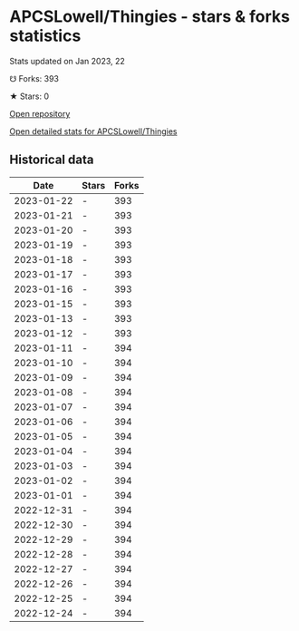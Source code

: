 # APCSLowell/Thingies - stars & forks statistics

Stats updated on Jan 2023, 22

☋ Forks: 393

★ Stars: 0

[Open repository](https://github.com/APCSLowell/Thingies)

[Open detailed stats for APCSLowell/Thingies](https://reviewgithub.com/rep/APCSLowell/Thingies)

## Historical data
| Date | Stars | Forks |
|------|-------|-------|
| 2023-01-22 | - | 393 | 
| 2023-01-21 | - | 393 | 
| 2023-01-20 | - | 393 | 
| 2023-01-19 | - | 393 | 
| 2023-01-18 | - | 393 | 
| 2023-01-17 | - | 393 | 
| 2023-01-16 | - | 393 | 
| 2023-01-15 | - | 393 | 
| 2023-01-13 | - | 393 | 
| 2023-01-12 | - | 393 | 
| 2023-01-11 | - | 394 | 
| 2023-01-10 | - | 394 | 
| 2023-01-09 | - | 394 | 
| 2023-01-08 | - | 394 | 
| 2023-01-07 | - | 394 | 
| 2023-01-06 | - | 394 | 
| 2023-01-05 | - | 394 | 
| 2023-01-04 | - | 394 | 
| 2023-01-03 | - | 394 | 
| 2023-01-02 | - | 394 | 
| 2023-01-01 | - | 394 | 
| 2022-12-31 | - | 394 | 
| 2022-12-30 | - | 394 | 
| 2022-12-29 | - | 394 | 
| 2022-12-28 | - | 394 | 
| 2022-12-27 | - | 394 | 
| 2022-12-26 | - | 394 | 
| 2022-12-25 | - | 394 | 
| 2022-12-24 | - | 394 | 

